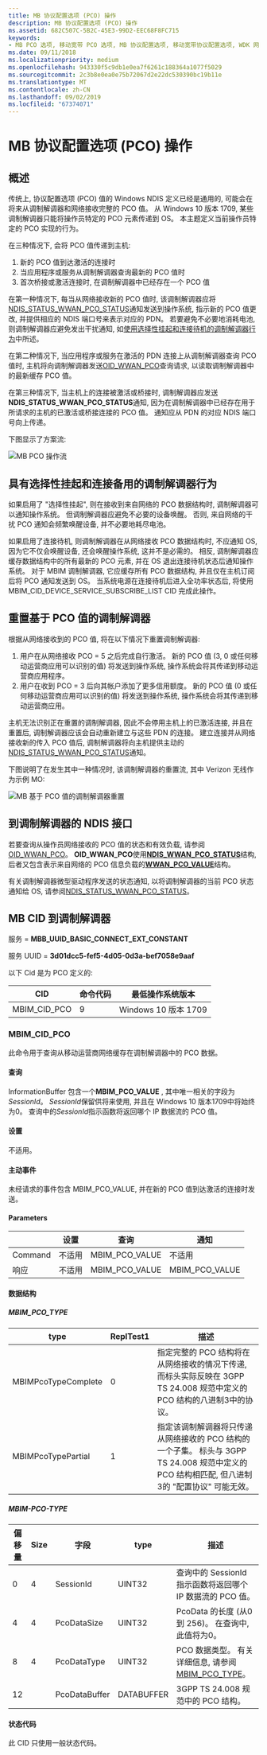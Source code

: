 ```yaml
---
title: MB 协议配置选项 (PCO) 操作
description: MB 协议配置选项 (PCO) 操作
ms.assetid: 682C507C-5B2C-45E3-99D2-EEC68F8FC715
keywords:
- MB PCO 选项, 移动宽带 PCO 选项, MB 协议配置选项, 移动宽带协议配置选项, WDK 网络驱动程序, MBB 微型端口驱动程序
ms.date: 09/11/2018
ms.localizationpriority: medium
ms.openlocfilehash: 943330f5c9db1e0ea7f6261c188364a1077f5029
ms.sourcegitcommit: 2c3b8e0ea0e75b72067d2e22dc530390bc19b11e
ms.translationtype: MT
ms.contentlocale: zh-CN
ms.lasthandoff: 09/02/2019
ms.locfileid: "67374071"
---
```

# <a name="mb-protocol-configuration-options-pco-operations"></a>MB 协议配置选项 (PCO) 操作

## <a name="overview"></a>概述

传统上, 协议配置选项 (PCO) 值的 Windows NDIS 定义已经是通用的, 可能会在将来从调制解调器和网络接收完整的 PCO 值。 从 Windows 10 版本 1709, 某些调制解调器只能将操作员特定的 PCO 元素传递到 OS。 本主题定义当前操作员特定的 PCO 实现的行为。

在三种情况下, 会将 PCO 值传递到主机:
1.  新的 PCO 值到达激活的连接时
2.  当应用程序或服务从调制解调器查询最新的 PCO 值时
3.  首次桥接或激活连接时, 在调制解调器中已经存在一个 PCO 值

在第一种情况下, 每当从网络接收新的 PCO 值时, 该调制解调器应将[NDIS_STATUS_WWAN_PCO_STATUS](ndis-status-wwan-pco-status.md)通知发送到操作系统, 指示新的 PCO 值更改, 并提供相应的 NDIS 端口号来表示对应的 PDN。 若要避免不必要地消耗电池, 则调制解调器应避免发出干扰通知, 如[使用选择性挂起和连接待机的调制解调器行为](#modem-behavior-with-selective-suspend-and-connected-standby)中所述。

在第二种情况下, 当应用程序或服务在激活的 PDN 连接上从调制解调器查询 PCO 值时, 主机将向调制解调器发送[OID_WWAN_PCO](oid-wwan-pco.md)查询请求, 以读取调制解调器中的最新缓存 PCO 值。

在第三种情况下, 当主机上的连接被激活或桥接时, 调制解调器应发送**NDIS_STATUS_WWAN_PCO_STATUS**通知, 因为在调制解调器中已经存在用于所请求的主机的已激活或桥接连接的 PCO 值。 通知应从 PDN 的对应 NDIS 端口号向上传递。

下图显示了方案流:

![MB PCO 操作流](images/mb_PCO_operations_flow.png "MB PCO 操作流")

## <a name="modem-behavior-with-selective-suspend-and-connected-standby"></a>具有选择性挂起和连接备用的调制解调器行为

如果启用了 "选择性挂起", 则在接收到来自网络的 PCO 数据结构时, 调制解调器可以通知操作系统。 但调制解调器应避免不必要的设备唤醒。 否则, 来自网络的干扰 PCO 通知会频繁唤醒设备, 并不必要地耗尽电池。

如果启用了连接待机, 则调制解调器在从网络接收 PCO 数据结构时, 不应通知 OS, 因为它不仅会唤醒设备, 还会唤醒操作系统, 这并不是必需的。 相反, 调制解调器应缓存数据结构中的所有最新的 PCO 元素, 并在 OS 退出连接待机状态后通知操作系统。 对于 MBIM 调制解调器, 它应缓存所有 PCO 数据结构, 并且仅在主机订阅后将 PCO 通知发送到 OS。 当系统电源在连接待机后进入全功率状态后, 将使用 MBIM_CID_DEVICE_SERVICE_SUBSCRIBE_LIST CID 完成此操作。

## <a name="resetting-the-modem-based-on-pco-values"></a>重置基于 PCO 值的调制解调器

根据从网络接收到的 PCO 值, 将在以下情况下重置调制解调器:

1.  用户在从网络接收 PCO = 5 之后完成自行激活。 新的 PCO 值 (3, 0 或任何移动运营商应用可以识别的值) 将发送到操作系统, 操作系统会将其传递到移动运营商应用程序。
2.  用户在收到 PCO = 3 后向其帐户添加了更多信用额度。 新的 PCO 值 (0 或任何移动运营商应用可以识别的值) 将发送到操作系统, 操作系统会将其传递到移动运营商应用。

主机无法识别正在重置的调制解调器, 因此不会停用主机上的已激活连接, 并且在重置后, 调制解调器应该会自动重新建立与这些 PDN 的连接。 建立连接并从网络接收新的传入 PCO 值后, 调制解调器将向主机提供主动的[NDIS_STATUS_WWAN_PCO_STATUS](ndis-status-wwan-pco-status.md)通知。

下图说明了在发生其中一种情况时, 该调制解调器的重置流, 其中 Verizon 无线作为示例 MO:

![MB 基于 PCO 值的调制解调器重置](images/mb_PCO_modem_reset.png "MB 基于 PCO 值的调制解调器重置")

## <a name="ndis-interface-to-the-modem"></a>到调制解调器的 NDIS 接口

若要查询从操作员网络接收的 PCO 值的状态和有效负载, 请参阅[OID_WWAN_PCO](oid-wwan-pco.md)。 **OID_WWAN_PCO**使用[**NDIS_WWAN_PCO_STATUS**](https://docs.microsoft.com/windows-hardware/drivers/ddi/content/ndiswwan/ns-ndiswwan-_ndis_wwan_pco_status)结构, 后者又包含表示来自网络的 PCO 信息负载的[**WWAN_PCO_VALUE**](https://docs.microsoft.com/windows-hardware/drivers/ddi/content/wwan/ns-wwan-_wwan_pco_value)结构。

有关调制解调器微型驱动程序发送的状态通知, 以将调制解调器的当前 PCO 状态通知给 OS, 请参阅[NDIS_STATUS_WWAN_PCO_STATUS](ndis-status-wwan-pco-status.md)。

## <a name="mb-cid-to-the-modem"></a>MB CID 到调制解调器

服务 = **MBB_UUID_BASIC_CONNECT_EXT_CONSTANT**

服务 UUID = **3d01dcc5-fef5-4d05-0d3a-bef7058e9aaf**

以下 Cid 是为 PCO 定义的:

| CID | 命令代码 | 最低操作系统版本 |
| --- | --- | --- |
| MBIM_CID_PCO | 9 | Windows 10 版本 1709 |

### <a name="mbim_cid_pco"></a>MBIM_CID_PCO

此命令用于查询从移动运营商网络缓存在调制解调器中的 PCO 数据。

#### <a name="query"></a>查询

InformationBuffer 包含一个**MBIM_PCO_VALUE** , 其中唯一相关的字段为*SessionId*。 *SessionId*保留供将来使用, 并且在 Windows 10 版本1709中将始终为0。 查询中的*SessionId*指示函数将返回哪个 IP 数据流的 PCO 值。 

#### <a name="set"></a>设置

不适用。

#### <a name="unsolicited-event"></a>主动事件

未经请求的事件包含 MBIM_PCO_VALUE, 并在新的 PCO 值到达激活的连接时发送。

#### <a name="parameters"></a>Parameters

|  | 设置 | 查询 | 通知 |
| --- | --- | --- | --- |
| Command | 不适用 | MBIM_PCO_VALUE | 不适用 |
| 响应 | 不适用 | MBIM_PCO_VALUE | MBIM_PCO_VALUE |

#### <a name="data-structures"></a>数据结构

##### <a name="mbim_pco_type"></a>MBIM_PCO_TYPE

| type | ReplTest1 | 描述 |
| --- | --- | --- |
| MBIMPcoTypeComplete | 0 | 指定完整的 PCO 结构将在从网络接收的情况下传递, 而标头实际反映在 3GPP TS 24.008 规范中定义的 PCO 结构的八进制3中的协议。 |
| MBIMPcoTypePartial | 1 | 指定该调制解调器将只传递从网络接收的 PCO 结构的一个子集。 标头与 3GPP TS 24.008 规范中定义的 PCO 结构相匹配, 但八进制3的 "配置协议" 可能无效。 |

##### <a name="MBIM_PCO_TYPE"></a>MBIM-PCO-TYPE

| 偏移量 | Size | 字段 | type | 描述 |
| --- | --- | --- | --- | --- |
| 0 | 4 | SessionId | UINT32 | 查询中的 SessionId 指示函数将返回哪个 IP 数据流的 PCO 值。 |
| 4 | 4 | PcoDataSize | UINT32 | PcoData 的长度 (从0到 256)。 在查询中, 此值将为0。 |
| 8 | 4 | PcoDataType | UINT32 | PCO 数据类型。 有关详细信息, 请参阅[MBIM_PCO_TYPE](#mbim_pco_type)。 |
| 12 | | PcoDataBuffer | DATABUFFER | 3GPP TS 24.008 规范中的 PCO 结构。 |

#### <a name="status-codes"></a>状态代码

此 CID 只使用一般状态代码。
